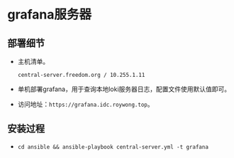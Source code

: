 # grafana服务器


## 部署细节
- 主机清单。
  ```
  central-server.freedom.org / 10.255.1.11
  ```

- 单机部署grafana，用于查询本地loki服务器日志，配置文件使用默认值即可。

- 访问地址：`https://grafana.idc.roywong.top`。


## 安装过程
- `cd ansible && ansible-playbook central-server.yml -t grafana`
